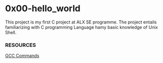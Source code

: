 # 0x00-hello_world
This project is my first C project at ALX SE programme. The project entails familiarizing with C programming Language hamy basic knowledge of Unix Shell.

### RESOURCES
[GCC Commands](https://www.thegeekstuff.com/2012/10/gcc-compiler-options/#:~:text=To%20produce%20only%20the%20compiled,%2C%20use%20the%20%2DC%20option.)
